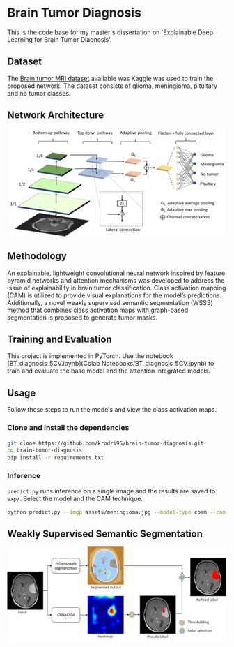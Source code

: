 # Brain Tumor Diagnosis
This is the code base for my master's dissertation on 'Explainable Deep Learning for Brain Tumor Diagnosis'.

## Dataset
The [Brain tumor MRI dataset](https://www.kaggle.com/dsv/2645886) available was Kaggle was used to train the proposed network. The dataset consists of glioma, meningioma, pituitary and no tumor classes.

## Network Architecture
<div style="text-align: center;">
    <img src="assets/net.png" width="700">
</div>

## Methodology
An explainable, lightweight convolutional neural network inspired by feature pyramid networks and attention mechanisms was developed to address the issue of explainability in brain tumor classification. Class activation mapping (CAM) is utilized to provide visual explanations for the model’s predictions. Additionally, a novel weakly supervised semantic segmentation (WSSS) method that combines class activation maps with graph-based segmentation is proposed to generate tumor masks.

## Training and Evaluation
This project is implemented in PyTorch. Use the notebook [BT_diagnosis_5CV.ipynb](Colab Notebooks/BT_diagnosis_5CV.ipynb) to train and evaluate the base model and the attention integrated models. 

## Usage

Follow these steps to run the models and view the class activation maps.

### Clone and install the dependencies
```bash
git clone https://github.com/krodri95/brain-tumor-diagnosis.git
cd brain-tumor-diagnosis
pip install -r requirements.txt
```

### Inference

`predict.py` runs inference on a single image and the results are saved to `exp/`. Select the model and the CAM technique.

```bash 
python predict.py --imgp assets/meningioma.jpg --model-type cbam --cam-type ScoreCAM
```


## Weakly Supervised Semantic Segmentation
<div style="text-align: center;">
    <img src="assets/WSSS.png" width="700">
</div>